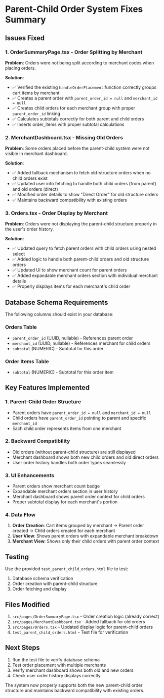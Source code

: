# Parent-Child Order System Fixes Summary

## Issues Fixed

### 1. OrderSummaryPage.tsx - Order Splitting by Merchant
**Problem**: Orders were not being split according to merchant codes when placing orders.

**Solution**: 
- ✅ Verified the existing `handleOrderPlacement` function correctly groups cart items by merchant
- ✅ Creates a parent order with `parent_order_id = null` and `merchant_id = null`
- ✅ Creates child orders for each merchant group with proper `parent_order_id` linking
- ✅ Calculates subtotals correctly for both parent and child orders
- ✅ Inserts order_items with proper subtotal calculations

### 2. MerchantDashboard.tsx - Missing Old Orders
**Problem**: Some orders placed before the parent-child system were not visible in merchant dashboard.

**Solution**:
- ✅ Added fallback mechanism to fetch old-structure orders when no child orders exist
- ✅ Updated user info fetching to handle both child orders (from parent) and old orders (direct)
- ✅ Modified order details to show "Direct Order" for old structure orders
- ✅ Maintains backward compatibility with existing orders

### 3. Orders.tsx - Order Display by Merchant
**Problem**: Orders were not displaying the parent-child structure properly in the user's order history.

**Solution**:
- ✅ Updated query to fetch parent orders with child orders using nested select
- ✅ Added logic to handle both parent-child orders and old structure orders
- ✅ Updated UI to show merchant count for parent orders
- ✅ Added expandable merchant orders section with individual merchant details
- ✅ Properly displays items for each merchant's child order

## Database Schema Requirements

The following columns should exist in your database:

### Orders Table
- `parent_order_id` (UUID, nullable) - References parent order
- `merchant_id` (UUID, nullable) - References merchant for child orders
- `subtotal` (NUMERIC) - Subtotal for this order

### Order Items Table
- `subtotal` (NUMERIC) - Subtotal for this order item

## Key Features Implemented

### 1. Parent-Child Order Structure
- Parent orders have `parent_order_id = null` and `merchant_id = null`
- Child orders have `parent_order_id` pointing to parent and specific `merchant_id`
- Each child order represents items from one merchant

### 2. Backward Compatibility
- Old orders (without parent-child structure) are still displayed
- Merchant dashboard shows both new child orders and old direct orders
- User order history handles both order types seamlessly

### 3. UI Enhancements
- Parent orders show merchant count badge
- Expandable merchant orders section in user history
- Merchant dashboard shows parent order context for child orders
- Proper subtotal display for each merchant's portion

### 4. Data Flow
1. **Order Creation**: Cart items grouped by merchant → Parent order created → Child orders created for each merchant
2. **User View**: Shows parent orders with expandable merchant breakdown
3. **Merchant View**: Shows only their child orders with parent order context

## Testing

Use the provided `test_parent_child_orders.html` file to test:
1. Database schema verification
2. Order creation with parent-child structure
3. Order fetching and display

## Files Modified

1. `src/pages/OrderSummaryPage.tsx` - Order creation logic (already correct)
2. `src/pages/MerchantDashboard.tsx` - Added fallback for old orders
3. `src/pages/Orders.tsx` - Updated display logic for parent-child orders
4. `test_parent_child_orders.html` - Test file for verification

## Next Steps

1. Run the test file to verify database schema
2. Test order placement with multiple merchants
3. Verify merchant dashboard shows both old and new orders
4. Check user order history displays correctly

The system now properly supports both the new parent-child order structure and maintains backward compatibility with existing orders.